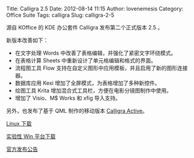Title: Calligra 2.5
Date: 2012-08-14 11:15
Author: lovenemesis
Category: Office Suite
Tags: calligra
Slug: calligra-2-5

源自 KOffice 的 KDE 办公套件 Calligra 发布第二个正式版本 2.5 。

新版本改善如下：

-   在文字处理 Words 中改善了表格编辑，并强化了紧密文字环绕模式。
-   在表格计算 Sheets 中重新设计了单元格编辑和格式的界面。
-   流程图工具 Flow
    支持在自定义图形中应用模板，并且启用了新的图形连接器。
-   数据库应用 Kexi 增加了全屏模式，为表格增加了多种新控件。
-   绘图工具 Krita 增加混合式工具栏，方便在电影分镜图制作中使用。
-   增加了 Visio、M$ Works 和 xfig 导入支持。

另外，也发布了基于 QML 制作的移动版本 [Calligra
Active](http://blogs.kde.org/node/4579)。

[Linux 下载](http://userbase.kde.org/Calligra/Download)

[实验性 Win 平台下载](http://www.kogmbh.com/download.html)

[官方发布公告](http://www.calligra.org/news/calligra-2-5-released/)
